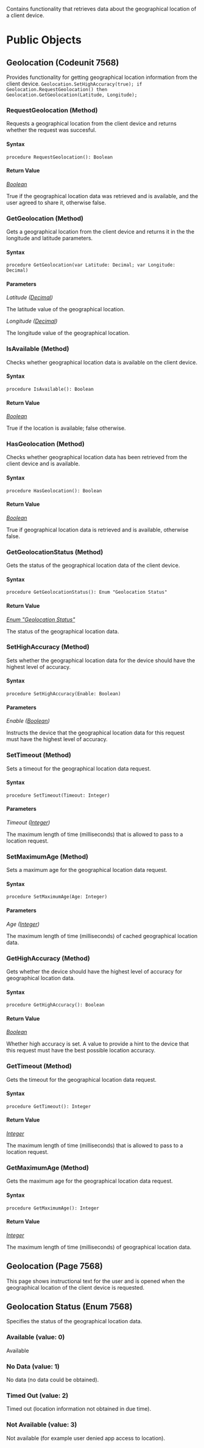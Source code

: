 Contains functionality that retrieves data about the geographical location of a client device.
# Public Objects
## Geolocation (Codeunit 7568)

 Provides functionality for getting geographical location information from the client device.
 `
 Geolocation.SetHighAccuracy(true);
 if Geolocation.RequestGeolocation() then
    Geolocation.GetGeolocation(Latitude, Longitude);
 `

### RequestGeolocation (Method) <a name="RequestGeolocation"></a> 

 Requests a geographical location from the client device and returns whether the request was succesful.
 

#### Syntax
```
procedure RequestGeolocation(): Boolean
```
#### Return Value
*[Boolean](https://docs.microsoft.com/en-us/dynamics365/business-central/dev-itpro/developer/methods-auto/boolean/boolean-data-type)*

True if the geographical location data was retrieved and is available, and the user agreed to share it, otherwise false.
### GetGeolocation (Method) <a name="GetGeolocation"></a> 

 Gets a geographical location from the client device and returns it in the the longitude and latitude parameters.
 

#### Syntax
```
procedure GetGeolocation(var Latitude: Decimal; var Longitude: Decimal)
```
#### Parameters
*Latitude ([Decimal](https://docs.microsoft.com/en-us/dynamics365/business-central/dev-itpro/developer/methods-auto/decimal/decimal-data-type))* 

The latitude value of the geographical location.

*Longitude ([Decimal](https://docs.microsoft.com/en-us/dynamics365/business-central/dev-itpro/developer/methods-auto/decimal/decimal-data-type))* 

The longitude value of the geographical location.

### IsAvailable (Method) <a name="IsAvailable"></a> 

 Checks whether geographical location data is available on the client device.
 

#### Syntax
```
procedure IsAvailable(): Boolean
```
#### Return Value
*[Boolean](https://docs.microsoft.com/en-us/dynamics365/business-central/dev-itpro/developer/methods-auto/boolean/boolean-data-type)*

True if the location is available; false otherwise.
### HasGeolocation (Method) <a name="HasGeolocation"></a> 

 Checks whether geographical location data has been retrieved from the client device and is available.
 

#### Syntax
```
procedure HasGeolocation(): Boolean
```
#### Return Value
*[Boolean](https://docs.microsoft.com/en-us/dynamics365/business-central/dev-itpro/developer/methods-auto/boolean/boolean-data-type)*

True if geographical location data is retrieved and is available, otherwise false.
### GetGeolocationStatus (Method) <a name="GetGeolocationStatus"></a> 

 Gets the status of the geographical location data of the client device.
 

#### Syntax
```
procedure GetGeolocationStatus(): Enum "Geolocation Status"
```
#### Return Value
*[Enum "Geolocation Status"]()*

The status of the geographical location data.
### SetHighAccuracy (Method) <a name="SetHighAccuracy"></a> 

 Sets whether the geographical location data for the device should have the highest level of accuracy.
 

#### Syntax
```
procedure SetHighAccuracy(Enable: Boolean)
```
#### Parameters
*Enable ([Boolean](https://docs.microsoft.com/en-us/dynamics365/business-central/dev-itpro/developer/methods-auto/boolean/boolean-data-type))* 

Instructs the device that the geographical location data for this request must have the highest level of accuracy.

### SetTimeout (Method) <a name="SetTimeout"></a> 

 Sets a timeout for the geographical location data request.
 

#### Syntax
```
procedure SetTimeout(Timeout: Integer)
```
#### Parameters
*Timeout ([Integer](https://docs.microsoft.com/en-us/dynamics365/business-central/dev-itpro/developer/methods-auto/integer/integer-data-type))* 

The maximum length of time (milliseconds) that is allowed to pass to a location request.

### SetMaximumAge (Method) <a name="SetMaximumAge"></a> 

 Sets a maximum age for the geographical location data request.
 

#### Syntax
```
procedure SetMaximumAge(Age: Integer)
```
#### Parameters
*Age ([Integer](https://docs.microsoft.com/en-us/dynamics365/business-central/dev-itpro/developer/methods-auto/integer/integer-data-type))* 

The maximum length of time (milliseconds) of cached geographical location data.

### GetHighAccuracy (Method) <a name="GetHighAccuracy"></a> 

 Gets whether the device should have the highest level of accuracy for geographical location data.
 

#### Syntax
```
procedure GetHighAccuracy(): Boolean
```
#### Return Value
*[Boolean](https://docs.microsoft.com/en-us/dynamics365/business-central/dev-itpro/developer/methods-auto/boolean/boolean-data-type)*

Whether high accuracy is set. A value to provide a hint to the device that this request must have the best possible location accuracy.
### GetTimeout (Method) <a name="GetTimeout"></a> 

 Gets the timeout for the geographical location data request.
 

#### Syntax
```
procedure GetTimeout(): Integer
```
#### Return Value
*[Integer](https://docs.microsoft.com/en-us/dynamics365/business-central/dev-itpro/developer/methods-auto/integer/integer-data-type)*

The maximum length of time (milliseconds) that is allowed to pass to a location request.
### GetMaximumAge (Method) <a name="GetMaximumAge"></a> 

 Gets the maximum age for the geographical location data request.
 

#### Syntax
```
procedure GetMaximumAge(): Integer
```
#### Return Value
*[Integer](https://docs.microsoft.com/en-us/dynamics365/business-central/dev-itpro/developer/methods-auto/integer/integer-data-type)*

The maximum length of time (milliseconds) of geographical location data.

## Geolocation (Page 7568)

 This page shows instructional text for the user and is opened when the geographical location of the client device is requested.
 


## Geolocation Status (Enum 7568)

 Specifies the status of the geographical location data.
 

### Available (value: 0)


 Available
 

### No Data (value: 1)


 No data (no data could be obtained).
 

### Timed Out (value: 2)


 Timed out (location information not obtained in due time).
 

### Not Available (value: 3)


 Not available (for example user denied app access to location).
 


